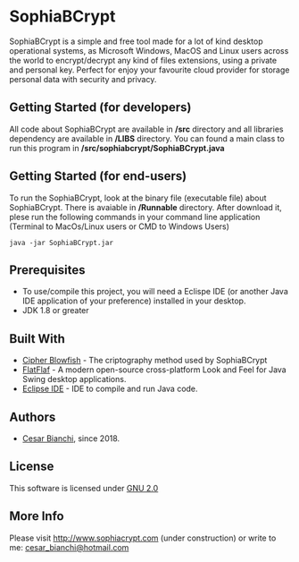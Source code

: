 # SophiaBCrypt
SophiaBCrypt is a simple and free tool made for a lot of kind desktop operational systems, as Microsoft Windows, MacOS and Linux users across the world to encrypt/decrypt any kind of files extensions, using a private and personal key. Perfect for enjoy your favourite cloud provider for storage personal data with security and privacy.

## Getting Started (for developers)
All code about SophiaBCrypt are available in **/src** directory and all libraries dependency are available in **/LIBS** directory.
You can found a main class to run this program in **/src/sophiabcrypt/SophiaBCrypt.java**

## Getting Started (for end-users)
To run the SophiaBCrypt, look at the binary file (executable file) about SophiaBCrypt. There is avaiable in **/Runnable** directory.
After download it, plese run the following commands in your command line application (Terminal to MacOs/Linux users or CMD to Windows Users)
```
java -jar SophiaBCrypt.jar
```

## Prerequisites
 - To use/compile this project, you will need a Eclispe IDE (or another Java IDE application of your preference) installed in your desktop.
 - JDK 1.8 or greater

## Built With
- [Cipher Blowfish](https://docs.oracle.com/javase/6/docs/technotes/guides/security/crypto/CryptoSpec.html#BlowKeyEx) - The criptography method used by SophiaBCrypt
- [FlatFlaf](https://www.formdev.com/flatlaf/) - A modern open-source cross-platform Look and Feel for Java Swing desktop applications.
- [Eclipse IDE](https://www.eclipse.org/downloads/) - IDE to compile and run Java code.

## Authors
- [Cesar Bianchi](https://www.linkedin.com/in/cesar-bianchi-9b90571b/), since 2018.

## License
 This software is licensed under [GNU 2.0](https://www.gnu.org/licenses/old-licenses/gpl-2.0.html)   

## More Info
 Please visit http://www.sophiacrypt.com (under construction) or write to me: cesar_bianchi@hotmail.com
 
 
